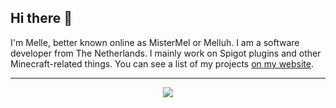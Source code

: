## Hi there 👋
I'm Melle, better known online as MisterMel or Melluh. I am a software developer from The Netherlands. I mainly work on Spigot plugins and other Minecraft-related things. You can see a list of my projects [on my website](https://mistermel.tech).<hr>
<p align="center"><img src="https://github-readme-streak-stats.herokuapp.com/?user=MisterMelDev&theme=dark"></p>
